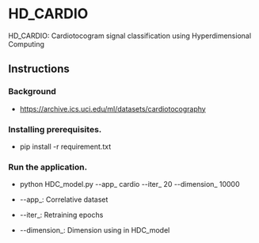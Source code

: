 # HD_CARDIO
HD_CARDIO: Cardiotocogram signal classification using Hyperdimensional Computing

## Instructions

### Background
 - https://archive.ics.uci.edu/ml/datasets/cardiotocography

### Installing prerequisites.
 - pip install -r requirement.txt

### Run the application.
 - python HDC_model.py --app_ cardio --iter_ 20 --dimension_ 10000

 - --app_: Correlative dataset
 - --iter_: Retraining epochs
 - --dimension_: Dimension using in HDC_model
